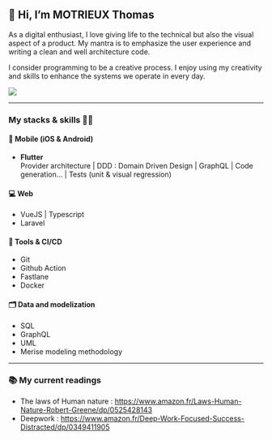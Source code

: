 ## 👋 Hi, I’m MOTRIEUX Thomas
As a digital enthusiast, I love giving life to the technical but also the visual aspect of a product.
My mantra is to emphasize the user experience and writing a clean and well architecture code.

I consider programming to be a creative process. I enjoy using my creativity and skills to enhance the systems we operate in every day.


<a href="https://github.com/anuraghazra/github-readme-stats">
  <img align="center" src="https://github-readme-stats.vercel.app/api?username=motrieux-thomas&count_private=true&theme=highcontrast" />
</a>

---

### My stacks & skills 👨‍💻

#### 📱 Mobile (iOS & Android)

- **Flutter** <br>
Provider architecture | DDD : Domain Driven Design | GraphQL | Code generation... | Tests (unit & visual regression)

#### 💻 Web

- VueJS | Typescript
- Laravel

#### 🚀 Tools & CI/CD 

- Git
- Github Action
- Fastlane
- Docker

#### 🗂️ Data and modelization

- SQL
- GraphQL
- UML
- Merise modeling methodology

---

### 📚 My current readings 
- The laws of Human nature : https://www.amazon.fr/Laws-Human-Nature-Robert-Greene/dp/0525428143
- Deepwork : https://www.amazon.fr/Deep-Work-Focused-Success-Distracted/dp/0349411905

